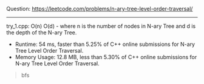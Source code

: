 Question: https://leetcode.com/problems/n-ary-tree-level-order-traversal/

---

try_1.cpp: O(n) O(d) - where n is the number of nodes in N-ary Tree and d is the depth of the N-ary Tree.

* Runtime: 54 ms, faster than 5.25% of C++ online submissions for N-ary Tree Level Order Traversal.
* Memory Usage: 12.8 MB, less than 5.30% of C++ online submissions for N-ary Tree Level Order Traversal.

> bfs